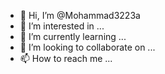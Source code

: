 - 👋 Hi, I’m @Mohammad3223a
- 👀 I’m interested in ...
- 🌱 I’m currently learning ...
- 💞️ I’m looking to collaborate on ...
- 📫 How to reach me ...

<!---
Mohammad3223a/Mohammad3223a is a ✨ special ✨ repository because its `README.md` (this file) appears on your GitHub profile.
You can click the Preview link to take a look at your changes.
--->
